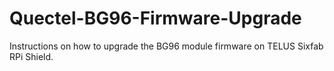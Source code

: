 # Quectel-BG96-Firmware-Upgrade
Instructions on how to upgrade the BG96 module firmware on  TELUS Sixfab RPi Shield.
